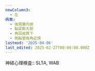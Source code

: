 ```yaml
---
newColumn3:
  - 左
病巣:
  - 後頭葉内側
  - 脳梁膨大部
  - 角回皮質下
  - 側脳室後角近傍
lastmod: '2025-04-06'
last_edited: 2025-02-27T00:00:00.000Z
---
```


神経心理検査:: SLTA, WAB
